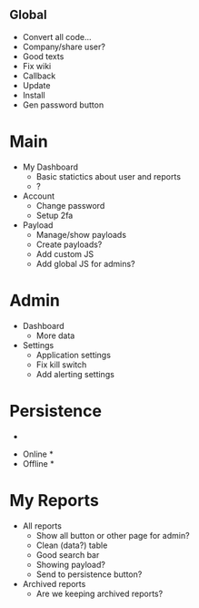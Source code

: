## Global
* Convert all code...
* Company/share user?
* Good texts
* Fix wiki
* Callback
* Update
* Install
* Gen password button

# Main
* My Dashboard
    * Basic statictics about user and reports
    * ?
* Account
    * Change password
    * Setup 2fa
* Payload
    * Manage/show payloads
    * Create payloads?
    * Add custom JS
    * Add global JS for admins?

# Admin
* Dashboard
    * More data
* Settings
    * Application settings
    * Fix kill switch
    * Add alerting settings

# Persistence
- 
* Online
    * 
* Offline
    *

# My Reports
* All reports
    * Show all button or other page for admin?
    * Clean (data?) table
    * Good search bar
    * Showing payload?
    * Send to persistence button?
* Archived reports
    * Are we keeping archived reports?
